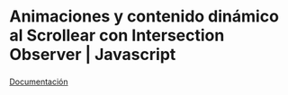 # Animaciones y contenido dinámico al Scrollear con Intersection Observer | Javascript
### 

[Documentación](https://developer.mozilla.org/es/docs/Web/API/Intersection_Observer_API)